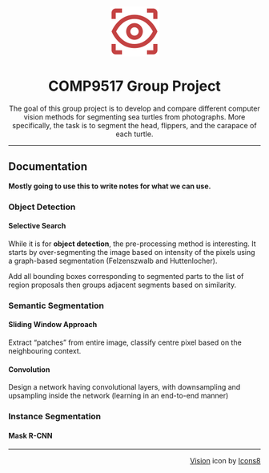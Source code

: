 <p align="center"><img src="assets/vision.png" alt="Vision Icon"></p>
<h1 align="center">COMP9517 Group Project</h1>

<p align="center">The goal of this group project is to develop and compare different computer vision methods
for segmenting sea turtles from photographs. More specifically, the task is to segment the
head, flippers, and the carapace of each turtle.</p>

---

## Documentation

**Mostly going to use this to write notes for what we can use.**

### Object Detection

#### Selective Search 
While it is for **object detection**, the pre-processing method is interesting. It starts by over-segmenting the image based on intensity of the pixels using a graph-based segmentation (Felzenszwalb and Huttenlocher).

Add all bounding boxes corresponding to segmented parts to the list of region proposals then groups adjacent segments based on similarity.

### Semantic Segmentation

#### Sliding Window Approach
Extract “patches” from entire image, classify centre pixel based on the neighbouring context.

#### Convolution
Design a network having convolutional layers, with downsampling and upsampling inside the network (learning in an end-to-end manner)

### Instance Segmentation

#### Mask R-CNN

---

<p align="right"><a target="_blank" href="https://icons8.com/icon/g5JjVIjdQ1uC/visionn">Vision</a> icon by <a target="_blank" href="https://icons8.com">Icons8</a></p>
